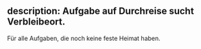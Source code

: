description: Aufgabe auf Durchreise sucht Verbleibeort.
---
Für alle Aufgaben, die noch keine feste Heimat haben.